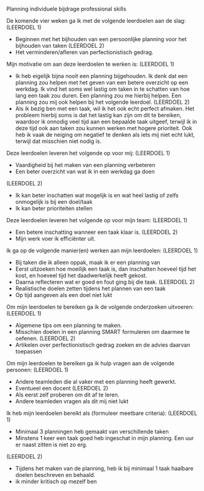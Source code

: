 Planning individuele bijdrage professional skills

De komende vier weken ga ik met de volgende leerdoelen aan de slag:
(LEERDOEL 1) 
- Beginnen met het bijhouden van een persoonlijke planning voor het bijhouden van taken
(LEERDOEL 2) 
- Het verminderen/afleren van perfectionistisch gedrag.

Mijn motivatie om aan deze leerdoelen te werken is:
(LEERDOEL 1) 
- Ik heb eigelijk bijna nooit een planning bijgehouden. Ik denk dat een planning zou helpen met het geven van een betere overzicht op een werkdag. Ik vind het soms wel lastig om taken in te schatten van hoe lang een taak zou duren. Een planning zou me hierbij helpen. Een planning zou mij ook helpen bij het volgende leerdoel.
(LEERDOEL 2) 
- Als ik bezig ben met een taak, wil ik het ook echt perfect afmaken. Het probleem hierbij soms is dat het lastig kan zijn om dit te bereiken, waardoor ik onnodig veel tijd aan een bepaalde taak uitgeef, terwijl ik in deze tijd ook aan taken zou kunnen werken met hogere prioriteit. Ook heb ik vaak de neiging om negatief te denken als iets mij niet echt lukt, terwijl dat misschien niet nodig is.

Deze leerdoelen leveren het volgende op voor mij:
(LEERDOEL 1) 
- Vaardigheid bij het maken van een planning verbeteren
- Een beter overzicht van wat ik in een werkdag ga doen

(LEERDOEL 2)
- Ik kan beter inschatten wat mogelijk is en wat heel lastig of zelfs onmogelijk is bij een doel/taak
- Ik kan beter prioriteiten stellen

Deze leerdoelen leveren het volgende op voor mijn team:
(LEERDOEL 1) 
- Een betere inschatting wanneer een taak klaar is.
(LEERDOEL 2) 
- Mijn werk voer ik efficiënter uit.

Ik ga op de volgende manier(en) werken aan mijn leerdoelen:
(LEERDOEL 1) 
- Bij taken die ik alleen oppak, maak ik er een planning van
- Eerst uitzoeken hoe moeilijk een taak is, dan inschatten hoeveel tijd het kost, en hoeveel tijd het daadwerkelijk heeft gekost.
- Daarna reflecteren wat er goed en fout ging bij die taak.
(LEERDOEL 2) 
- Realistische doelen zetten tijdens het plannen van een taak
- Op tijd aangeven als een doel niet lukt

Om mijn leerdoelen te bereiken ga ik de volgende onderzoeken uitvoeren:
(LEERDOEL 1) 
- Algemene tips om een planning te maken. 
- Misschien doelen in een planning SMART formuleren om daarmee te oefenen.
(LEERDOEL 2) 
- Artikelen over perfectionistisch gedrag zoeken en de advies daarvan toepassen

Om mijn leerdoelen te bereiken ga ik hulp vragen aan de volgende personen:
(LEERDOEL 1) 
- Andere teamleden die al vaker met een planning heeft gewerkt.
- Eventueel een docent
(LEERDOEL 2) 
- Als eerst zelf proberen om dit af te leren.
- Andere teamleden vragen als dit mij niet lukt

Ik heb mijn leerdoelen bereikt als (formuleer meetbare criteria):
(LEERDOEL 1) 
- Minimaal 3 planningen heb gemaakt van verschillende taken
- Minstens 1 keer een taak goed heb ingeschat in mijn planning. Een uur er naast zitten is niet zo erg.

(LEERDOEL 2) 
- Tijdens het maken van de planning, heb ik bij minimaal 1 taak haalbare doelen beschreven en behaald.
- ik minder kritisch op mezelf ben
